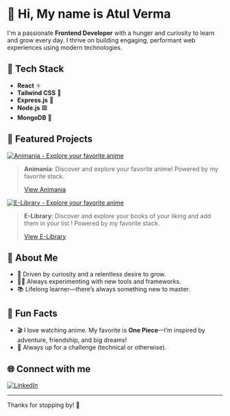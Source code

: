 # 👋 Hi, My name is Atul Verma

I'm a passionate **Frontend Developer** with a hunger and curiosity to learn and grow every day. I thrive on building engaging, performant web experiences using modern technologies.

## 🚀 Tech Stack
- **React** ⚛️
- **Tailwind CSS** 🎨
- **Express.js** 🚂
- **Node.js** 🟩
- **MongoDB** 🍃

## 🌟 Featured Projects

[![Animania - Explore your favorite anime](https://img.shields.io/badge/Live%20Project-Animania-black?style=for-the-badge&logo=vercel)](https://animania-black.vercel.app)

> **Animania**: Discover and explore your favorite anime! Powered by my favorite stack.
>
> [View Animania](https://animania-black.vercel.app)

[![E-Library - Explore your favorite anime](https://img.shields.io/badge/Live%20Project-E&ampLibrary?style=for-the-badge&logo=vercel)](https://elib-rary.vercel.app)

> **E-Library**: Discover and explore your books of your liking and add them in your list ! Powered by my favorite stack.
>
> [View E-Library](https://elib-rary.vercel.app)

## 📝 About Me

- 🚀 Driven by curiosity and a relentless desire to grow.
- 👨‍💻 Always experimenting with new tools and frameworks.
- 📚 Lifelong learner—there’s always something new to master.

## 🍥 Fun Facts

- 🎬 I love watching anime. My favorite is **One Piece**—I’m inspired by adventure, friendship, and big dreams!
- 🧩 Always up for a challenge (technical or otherwise).

## 🌐 Connect with me

[![LinkedIn](https://img.shields.io/badge/LinkedIn-blue?style=flat-square&logo=linkedin)](https://www.linkedin.com/in/atul-verma-wired/)

---

Thanks for stopping by! 🚢
